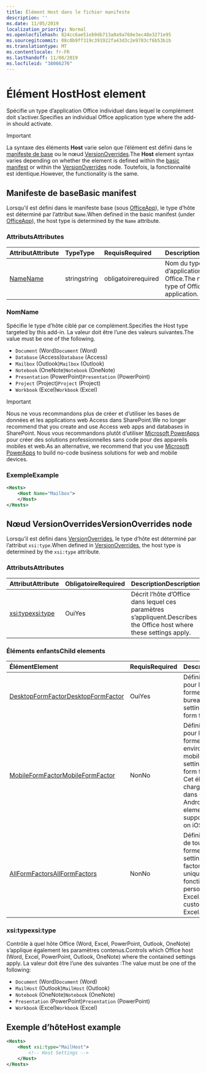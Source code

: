 ```yaml
---
title: Élément Host dans le fichier manifeste
description: ''
ms.date: 11/05/2019
localization_priority: Normal
ms.openlocfilehash: 824cc6ae51eb9db713a0a9a768e3ec48e3271e95
ms.sourcegitcommit: 08c0b9ff319c391922fa43d3c2e9783cf6b53b1b
ms.translationtype: MT
ms.contentlocale: fr-FR
ms.lasthandoff: 11/08/2019
ms.locfileid: "38066276"
---
```

# <a name="host-element"></a><span data-ttu-id="614a3-102">Élément Host</span><span class="sxs-lookup"><span data-stu-id="614a3-102">Host element</span></span>

<span data-ttu-id="614a3-103">Spécifie un type d’application Office individuel dans lequel le complément doit s’activer.</span><span class="sxs-lookup"><span data-stu-id="614a3-103">Specifies an individual Office application type where the add-in should activate.</span></span>

> [!IMPORTANT]
> <span data-ttu-id="614a3-104">La syntaxe des éléments **Host** varie selon que l’élément est défini dans le [manifeste de base](#basic-manifest) ou le nœud [VersionOverrides](#versionoverrides-node).</span><span class="sxs-lookup"><span data-stu-id="614a3-104">The **Host** element syntax varies depending on whether the element is defined within the [basic manifest](#basic-manifest) or within the [VersionOverrides](#versionoverrides-node) node.</span></span> <span data-ttu-id="614a3-105">Toutefois, la fonctionnalité est identique.</span><span class="sxs-lookup"><span data-stu-id="614a3-105">However, the functionality is the same.</span></span>  

## <a name="basic-manifest"></a><span data-ttu-id="614a3-106">Manifeste de base</span><span class="sxs-lookup"><span data-stu-id="614a3-106">Basic manifest</span></span>

<span data-ttu-id="614a3-107">Lorsqu’il est défini dans le manifeste base (sous [OfficeApp](officeapp.md)), le type d’hôte est déterminé par l’attribut `Name`.</span><span class="sxs-lookup"><span data-stu-id="614a3-107">When defined in the basic manifest (under [OfficeApp](officeapp.md)), the host type is determined by the `Name` attribute.</span></span>

### <a name="attributes"></a><span data-ttu-id="614a3-108">Attributs</span><span class="sxs-lookup"><span data-stu-id="614a3-108">Attributes</span></span>

| <span data-ttu-id="614a3-109">Attribut</span><span class="sxs-lookup"><span data-stu-id="614a3-109">Attribute</span></span>     | <span data-ttu-id="614a3-110">Type</span><span class="sxs-lookup"><span data-stu-id="614a3-110">Type</span></span>   | <span data-ttu-id="614a3-111">Requis</span><span class="sxs-lookup"><span data-stu-id="614a3-111">Required</span></span> | <span data-ttu-id="614a3-112">Description</span><span class="sxs-lookup"><span data-stu-id="614a3-112">Description</span></span>                                      |
|:--------------|:-------|:---------|:-------------------------------------------------|
| [<span data-ttu-id="614a3-113">Name</span><span class="sxs-lookup"><span data-stu-id="614a3-113">Name</span></span>](#name) | <span data-ttu-id="614a3-114">string</span><span class="sxs-lookup"><span data-stu-id="614a3-114">string</span></span> | <span data-ttu-id="614a3-115">obligatoire</span><span class="sxs-lookup"><span data-stu-id="614a3-115">required</span></span> | <span data-ttu-id="614a3-116">Nom du type d’application hôte Office.</span><span class="sxs-lookup"><span data-stu-id="614a3-116">The name of the type of Office host application.</span></span> |

### <a name="name"></a><span data-ttu-id="614a3-117">Nom</span><span class="sxs-lookup"><span data-stu-id="614a3-117">Name</span></span>

<span data-ttu-id="614a3-118">Spécifie le type d’hôte ciblé par ce complément.</span><span class="sxs-lookup"><span data-stu-id="614a3-118">Specifies the Host type targeted by this add-in.</span></span> <span data-ttu-id="614a3-119">La valeur doit être l’une des valeurs suivantes.</span><span class="sxs-lookup"><span data-stu-id="614a3-119">The value must be one of the following.</span></span>

- <span data-ttu-id="614a3-120">`Document` (Word)</span><span class="sxs-lookup"><span data-stu-id="614a3-120">`Document` (Word)</span></span>
- <span data-ttu-id="614a3-121">`Database` (Access)</span><span class="sxs-lookup"><span data-stu-id="614a3-121">`Database` (Access)</span></span>
- <span data-ttu-id="614a3-122">`Mailbox` (Outlook)</span><span class="sxs-lookup"><span data-stu-id="614a3-122">`Mailbox` (Outlook)</span></span>
- <span data-ttu-id="614a3-123">`Notebook` (OneNote)</span><span class="sxs-lookup"><span data-stu-id="614a3-123">`Notebook` (OneNote)</span></span>
- <span data-ttu-id="614a3-124">`Presentation` (PowerPoint)</span><span class="sxs-lookup"><span data-stu-id="614a3-124">`Presentation` (PowerPoint)</span></span>
- <span data-ttu-id="614a3-125">`Project` (Project)</span><span class="sxs-lookup"><span data-stu-id="614a3-125">`Project` (Project)</span></span>
- <span data-ttu-id="614a3-126">`Workbook` (Excel)</span><span class="sxs-lookup"><span data-stu-id="614a3-126">`Workbook` (Excel)</span></span>

> [!IMPORTANT]
> <span data-ttu-id="614a3-127">Nous ne vous recommandons plus de créer et d’utiliser les bases de données et les applications web Access dans SharePoint.</span><span class="sxs-lookup"><span data-stu-id="614a3-127">We no longer recommend that you create and use Access web apps and databases in SharePoint.</span></span> <span data-ttu-id="614a3-128">Nous vous recommandons plutôt d’utiliser [Microsoft PowerApps](https://powerapps.microsoft.com/) pour créer des solutions professionnelles sans code pour des appareils mobiles et web.</span><span class="sxs-lookup"><span data-stu-id="614a3-128">As an alternative, we recommend that you use [Microsoft PowerApps](https://powerapps.microsoft.com/) to build no-code business solutions for web and mobile devices.</span></span>

### <a name="example"></a><span data-ttu-id="614a3-129">Exemple</span><span class="sxs-lookup"><span data-stu-id="614a3-129">Example</span></span>

```xml
<Hosts>
    <Host Name="Mailbox">
    </Host>
</Hosts>
```

## <a name="versionoverrides-node"></a><span data-ttu-id="614a3-130">Nœud VersionOverrides</span><span class="sxs-lookup"><span data-stu-id="614a3-130">VersionOverrides node</span></span>

<span data-ttu-id="614a3-131">Lorsqu’il est défini dans [VersionOverrides](versionoverrides.md), le type d’hôte est déterminé par l’attribut `xsi:type`.</span><span class="sxs-lookup"><span data-stu-id="614a3-131">When defined in [VersionOverrides](versionoverrides.md), the host type is determined by the `xsi:type` attribute.</span></span>

### <a name="attributes"></a><span data-ttu-id="614a3-132">Attributs</span><span class="sxs-lookup"><span data-stu-id="614a3-132">Attributes</span></span>

|  <span data-ttu-id="614a3-133">Attribut</span><span class="sxs-lookup"><span data-stu-id="614a3-133">Attribute</span></span>  |  <span data-ttu-id="614a3-134">Obligatoire</span><span class="sxs-lookup"><span data-stu-id="614a3-134">Required</span></span>  |  <span data-ttu-id="614a3-135">Description</span><span class="sxs-lookup"><span data-stu-id="614a3-135">Description</span></span>  |
|:-----|:-----|:-----|
|  [<span data-ttu-id="614a3-136">xsi:type</span><span class="sxs-lookup"><span data-stu-id="614a3-136">xsi:type</span></span>](#xsitype)  |  <span data-ttu-id="614a3-137">Oui</span><span class="sxs-lookup"><span data-stu-id="614a3-137">Yes</span></span>  | <span data-ttu-id="614a3-138">Décrit l’hôte d’Office dans lequel ces paramètres s’appliquent.</span><span class="sxs-lookup"><span data-stu-id="614a3-138">Describes the Office host where these settings apply.</span></span>|

### <a name="child-elements"></a><span data-ttu-id="614a3-139">Éléments enfants</span><span class="sxs-lookup"><span data-stu-id="614a3-139">Child elements</span></span>

|  <span data-ttu-id="614a3-140">Élément</span><span class="sxs-lookup"><span data-stu-id="614a3-140">Element</span></span> |  <span data-ttu-id="614a3-141">Requis</span><span class="sxs-lookup"><span data-stu-id="614a3-141">Required</span></span>  |  <span data-ttu-id="614a3-142">Description</span><span class="sxs-lookup"><span data-stu-id="614a3-142">Description</span></span>  |
|:-----|:-----|:-----|
|  [<span data-ttu-id="614a3-143">DesktopFormFactor</span><span class="sxs-lookup"><span data-stu-id="614a3-143">DesktopFormFactor</span></span>](desktopformfactor.md)    |  <span data-ttu-id="614a3-144">Oui</span><span class="sxs-lookup"><span data-stu-id="614a3-144">Yes</span></span>   |  <span data-ttu-id="614a3-145">Définit les paramètres pour le facteur de forme pour bureau.</span><span class="sxs-lookup"><span data-stu-id="614a3-145">Defines the settings for the desktop form factor.</span></span> |
|  [<span data-ttu-id="614a3-146">MobileFormFactor</span><span class="sxs-lookup"><span data-stu-id="614a3-146">MobileFormFactor</span></span>](mobileformfactor.md)    |  <span data-ttu-id="614a3-147">Non</span><span class="sxs-lookup"><span data-stu-id="614a3-147">No</span></span>   |  <span data-ttu-id="614a3-148">Définit les paramètres pour le facteur de forme pour environnement mobile.</span><span class="sxs-lookup"><span data-stu-id="614a3-148">Defines the settings for the mobile form factor.</span></span> <span data-ttu-id="614a3-149">**Remarque :** Cet élément est pris en charge uniquement dans Outlook sur iOS et Android.</span><span class="sxs-lookup"><span data-stu-id="614a3-149">**Note:** This element is only supported in Outlook on iOS and Android.</span></span> |
|  [<span data-ttu-id="614a3-150">AllFormFactors</span><span class="sxs-lookup"><span data-stu-id="614a3-150">AllFormFactors</span></span>](allformfactors.md)    |  <span data-ttu-id="614a3-151">Non</span><span class="sxs-lookup"><span data-stu-id="614a3-151">No</span></span>   |  <span data-ttu-id="614a3-152">Définit les paramètres de tous les facteurs de forme.</span><span class="sxs-lookup"><span data-stu-id="614a3-152">Defines the settings for all form factors.</span></span> <span data-ttu-id="614a3-153">Utilisé uniquement par des fonctions personnalisées dans Excel.</span><span class="sxs-lookup"><span data-stu-id="614a3-153">Only used by custom functions in Excel.</span></span> |

### <a name="xsitype"></a><span data-ttu-id="614a3-154">xsi:type</span><span class="sxs-lookup"><span data-stu-id="614a3-154">xsi:type</span></span>

<span data-ttu-id="614a3-155">Contrôle à quel hôte Office (Word, Excel, PowerPoint, Outlook, OneNote) s’applique également les paramètres contenus.</span><span class="sxs-lookup"><span data-stu-id="614a3-155">Controls which Office host (Word, Excel, PowerPoint, Outlook, OneNote) where the contained settings apply.</span></span> <span data-ttu-id="614a3-156">La valeur doit être l’une des suivantes :</span><span class="sxs-lookup"><span data-stu-id="614a3-156">The value must be one of the following:</span></span>

- <span data-ttu-id="614a3-157">`Document` (Word)</span><span class="sxs-lookup"><span data-stu-id="614a3-157">`Document` (Word)</span></span>
- <span data-ttu-id="614a3-158">`MailHost` (Outlook)</span><span class="sxs-lookup"><span data-stu-id="614a3-158">`MailHost` (Outlook)</span></span>
- <span data-ttu-id="614a3-159">`Notebook` (OneNote)</span><span class="sxs-lookup"><span data-stu-id="614a3-159">`Notebook` (OneNote)</span></span>
- <span data-ttu-id="614a3-160">`Presentation` (PowerPoint)</span><span class="sxs-lookup"><span data-stu-id="614a3-160">`Presentation` (PowerPoint)</span></span>
- <span data-ttu-id="614a3-161">`Workbook` (Excel)</span><span class="sxs-lookup"><span data-stu-id="614a3-161">`Workbook` (Excel)</span></span>

## <a name="host-example"></a><span data-ttu-id="614a3-162">Exemple d’hôte</span><span class="sxs-lookup"><span data-stu-id="614a3-162">Host example</span></span>

```xml
<Hosts>
    <Host xsi:type="MailHost">
        <!-- Host Settings -->
    </Host>
</Hosts>
```
